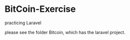 # BitCoin-Exercise
practicing Laravel

please see the folder Bitcoin, which has the laravel project.
